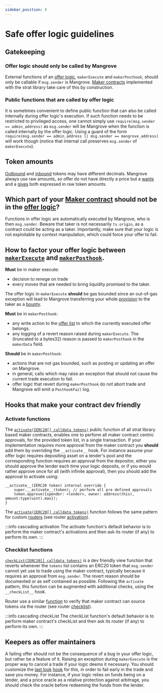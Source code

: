 ```yaml
---
sidebar_position: 8
---
```


# Safe offer logic guidelines

## Gatekeeping

### Offer logic should only be called by Mangrove

External functions of an [offer logic](/docs/developers/terms/offer-logic.md), `makerExecute` and `makerPosthook`, should only be callable if `msg.sender` is Mangrove. [Maker contracts](/docs/developers/terms/maker-contract.md) implemented with the strat library take care of this by construction.

### Public functions that are called by offer logic
It is sometimes convenient to define public function that can also be called internally during offer logic's execution. If such function needs to be restricted to privileged access, one cannot simply use `require(msg.sender == admin_address)` as `msg.sender` will be Mangrove when the function is called internally by the offer logic. Using a guard of the form `require(msg.sender == admin_address || msg.sender == mangrove_address)` will work though (notice that internal call preserves `msg.sender` of `makerExecute`).

## Token amounts
[Outbound](/docs/developers/terms/outbound.md) and [inbound](/docs/developers/terms/inbound.md) tokens may have different decimals. Mangrove always use raw amounts, so offer do not have directly a price but a [wants](/docs/developers/terms/wants.md) and a [gives](/docs/developers/terms/gives.md) both expressed in raw token amounts. 

## Which part of your [Maker contract](/docs/developers/terms/maker-contract.md) should not be in the [offer logic](/docs/developers/terms/offer-logic.md)?
Functions in offer logic are automatically executed by Mangrove, who is then `msg.sender`. Beware that taker is not necessarily `tx.origin`, as a contract could be acting as a taker. Importantly, make sure that your logic is not exploitable by context manipulation, which could force your offer to fail.

## How to factor your offer logic between [`makerExecute`](/docs/developers/terms/makerExecute.md) and [`makerPosthook`](/docs/developers/terms/makerPosthook.md).

**Must** be in maker execute: 
* decision to renege on trade
* every moves that are needed to bring liquidity promised to the taker. 

The offer logic in `makerExecute` **should** be gas bounded since an out-of-gas exception will lead to Mangrove transferring your whole [provision](/docs/developers/terms/provision.md) to the taker as a [bounty](/docs/developers/terms/bounty.md).

**Must** be in `makerPosthook`:
* any write action to the [offer list](/docs/developers/terms/offer-list.md) to which the currently executed offer belongs.
* any logging of a revert reason raised during `makerExecute`. The (truncated to a bytes32) reason is passed to `makerPosthook` in the `makerData` field.

**Should** be in `makerPosthook`:
* actions that are not gas bounded, such as posting or updating an offer on Mangrove.
* in general, calls which may raise an exception that should not cause the current trade execution to fail.
* offer logic that revert during `makerPosthook` do not abort trade and Mangrove will emit a `PosthookFail` log.

## Hooks that make your contract dev friendly

### Activate functions

The [`activate(IERC20[] calldata tokens)`](../technical-references/code/strats/src/strategies/MangroveOffer.md#activate) public function of all strat library based maker contracts, enables one to perform all maker contract centric approvals, for the provided token list, in a single transaction. If your implementation requires more approval from the maker contract you **should** add them by overriding the `__activate__` hook. For instance assume your offer logic requires depositing asset on a lender's pool and the corresponding function requires an approval from the depositor, either you should approve the lender each time your logic deposits, or if you would rather approve once for all (with infinite approval), then you should add the approval to activate using:
```solidity
__activate__(IERC20 token) internal override {
    super.__activate__(token); // perform all pre defined approvals
    token.approve({spender: <lender>, owner: address(this), amount:type(uint).max});
}
``` 

The [`activate(IERC20[] calldata tokens)`](../technical-references/code/strats/src/strategies/routers/abstract/AbstractRouter.md#activate) function follows the same pattern for custom [routers](/docs/developers/terms/router.md) (see router [activation](../technical-references/router.md#router-activation)).

:::info cascading activation
The activate function's default behavior is to perform the maker contract's activations and then ask its router (if any) to perform its own.
:::

### Checklist functions

[`checkList(IERC20[] calldata tokens)`](../technical-references/code/strats/src/strategies/MangroveOffer.md#checklist) is a dev friendly view function that reverts whenever the `tokens` list contains an ERC20 token that `msg.sender` cannot yet use to trade using the maker contract, typically because it requires an approval from `msg.sender`. The revert reason should be documented or as self contained as possible. Following the `activate` pattern, this function can be augmented with additional checks, using the `__checkList__` hook.

Router use a similar [function](../technical-references/code/strats/src/strategies/routers/abstract/AbstractRouter.md#checklist) to verify that maker contract can source tokens via the router (see router [checklist](../technical-references/router.md#router-checklist)).

:::info cascading checkList
The checkList function's default behavior is to perform maker contract's checkList and then ask its router (if any) to perform its own.
:::



## Keepers as offer maintainers
A failing offer should not be the consequence of a bug in your offer logic, but rather be a feature of it. Raising an exception during `makerExecute` is the proper way to cancel a trade if your logic deems it necessary. You should customize the [last look](../technical-references/main-hooks.md#last-look-before-trade) [hook](/docs/developers/terms/hook.md) for this, in order to fail early in the trade and save you money. For instance, if your logic relies on funds being on a lender, and a price oracle as a relative protection against arbitrage, you should check the oracle before redeeming the funds from the lender.

